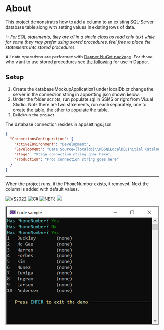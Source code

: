 ﻿# About

This project demonstrates how to add a column to an existing SQL-Server database table along with setting values in existing rows of data.

:sparkles: *For SQL statements, they are all in a single class as read only text while for some they may prefer using stored procedures, feel free to place the statements into stored procedures.*

All data operations are performed with [Dapper NuGet package](https://www.nuget.org/packages/Dapper). For those who want to use stored procedures see [the following](https://github.com/DapperLib/Dapper?tab=readme-ov-file#stored-procedures) for use in Dapper.

## Setup

1. Create the database MockupApplication1 under localDb or change the server in the connection string in appsetting.json shown below.
1. Under the folder scripts, run populate.sql in SSMS or right from Visual Studio. Note there are two statements, run each separately, one to create the table, the other to populate the table.
1. Build/run the project


The database connection resides in appsettings.json

```json
{
  "ConnectionsConfiguration": {
    "ActiveEnvironment": "Development",
    "Development": "Data Source=(localdb)\\MSSQLLocalDB;Initial Catalog=MockupApplication1;Integrated Security=True;Encrypt=False",
    "Stage": "Stage connection string goes here",
    "Production": "Prod connection string goes here"
  }
}
```
---

When the project runs, if the PhoneNumber exists, it removed. Next the column is added with default values.

![VS2022](https://img.shields.io/badge/Visual_Studio_2022-5C2D91?style=for-the-badge&logo=visual%20studio&logoColor=white) 
![C#](https://img.shields.io/badge/C%23-239120?style=for-the-badge&logo=csharp&logoColor=white) ![NET8](https://img.shields.io/badge/.NET8-512BD4?style=for-the-badge&logo=dotnet&logoColor=white) ![](https://img.shields.io/badge/Microsoft%20SQL%20Server_and_Dapper-CC2927?style=for-the-badge&logo=microsoft%20sql%20server&logoColor=white)


![Screenshot](assets/screenshot.png)